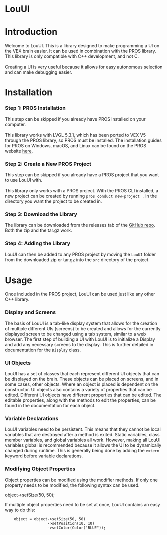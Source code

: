 # LouUI

<div class="textblock"><h1><a class="anchor" id="introduction"></a>
Introduction</h1>
<p>Welcome to LouUI. This is a library designed to make programming a UI on the VEX brain easier. It can be used in combination with the PROS library. This library is only compatible with C++ development, and not C. <br  />
<br  />
 Creating a UI is very useful because it allows for easy autonomous selection and can make debugging easier.</p>
<h1><a class="anchor" id="installation"></a>
Installation</h1>
<h3><a class="anchor" id="step1"></a>
Step 1: PROS Installation</h3>
<p>This step can be skipped if you already have PROS installed on your computer. <br  />
<br  />
 This library works with LVGL 5.3.1, which has been ported to VEX V5 through the PROS library, so PROS must be installed. The installation guides for PROS on Windows, macOS, and Linux can be found on the PROS website <a href="https://pros.cs.purdue.edu/v5/getting-started/index.html">here</a>.</p>
<h3><a class="anchor" id="step2"></a>
Step 2: Create a New PROS Project</h3>
<p>This step can be skipped if you already have a PROS project that you want to use LouUI with. <br  />
<br  />
 This library only works with a PROS project. With the PROS CLI installed, a new project can be created by running <code>pros conduct new-project .</code> in the directory you want the project to be created in.</p>
<h3><a class="anchor" id="step3"></a>
Step 3: Download the Library</h3>
<p>The library can be downloaded from the releases tab of the <a href="https://github.com/klou23/LouUI">GitHub repo</a>. Both the zip and the tar.gz work.</p>
<h3><a class="anchor" id="step4"></a>
Step 4: Adding the Library</h3>
<p>LouUI can then be added to any PROS project by moving the <code>LouUI</code> folder from the downloaded zip or tar.gz into the <code>src</code> directory of the project.</p>
<h1><a class="anchor" id="usage"></a>
Usage</h1>
<p>Once included in the PROS project, LouUI can be used just like any other C++ library.</p>
<h3><a class="anchor" id="display"></a>
Display and Screens</h3>
<p>The basis of LouUI is a tab-like display system that allows for the creation of multiple different UIs (screens) to be created and allows for the currently displayed screen to be changed using a tab system, similar to a web browser. The first step of building a UI with LouUI is to initialize a Display and add any necessary screens to the display. This is further detailed in documentation for the <code>Display</code> class.</p>
<h3><a class="anchor" id="UIobjects"></a>
UI Objects</h3>
<p>LouUI has a set of classes that each represent different UI objects that can be displayed on the brain. These objects can be placed on screens, and in some cases, other objects. Where an object is placed is dependent on the constructor. UI objects also contains a variety of properties that can be edited. Different UI objects have different properties that can be edited. The editable properties, along with the methods to edit the properties, can be found in the documentation for each object.</p>
<h3><a class="anchor" id="variableDec"></a>
Variable Declarations</h3>
<p>LouUI variables need to be persistent. This means that they cannot be local variables that are destroyed after a method is exited. Static variables, class member variables, and global variables all work. However, making all LouUI variables global is recommended because it allows the UI to be dynamically changed during runtime. This is generally being done by adding the <code>extern</code> keyword before variable declarations.</p>
<h3><a class="anchor" id="modify"></a>
Modifying Object Properties</h3>
<p>Object properties can be modified using the modifier methods. If only one property needs to be modified, the following syntax can be used.</p>
        object->setSize(50, 50);
</div><!-- fragment --><p>If multiple object properties need to be set at once, LouUI contains an easy way to do this:</p>

        object = object->setSize(50, 50)
                       ->setPosition(10, 10)
                       ->setColor(Color("BLUE"));
